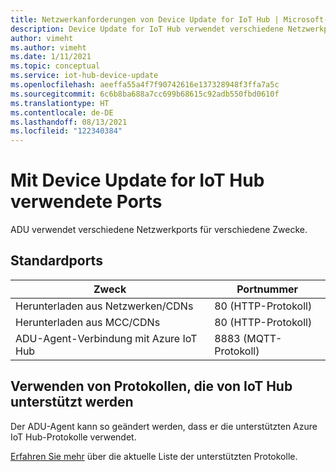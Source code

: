```yaml
---
title: Netzwerkanforderungen von Device Update for IoT Hub | Microsoft-Dokumentation
description: Device Update for IoT Hub verwendet verschiedene Netzwerkports für verschiedene Zwecke.
author: vimeht
ms.author: vimeht
ms.date: 1/11/2021
ms.topic: conceptual
ms.service: iot-hub-device-update
ms.openlocfilehash: aeeffa55a4f7f90742616e137328948f3ffa7a5c
ms.sourcegitcommit: 6c6b8ba688a7cc699b68615c92adb550fbd0610f
ms.translationtype: HT
ms.contentlocale: de-DE
ms.lasthandoff: 08/13/2021
ms.locfileid: "122340384"
---
```

# <a name="ports-used-with-device-update-for-iot-hub"></a>Mit Device Update for IoT Hub verwendete Ports
ADU verwendet verschiedene Netzwerkports für verschiedene Zwecke.

## <a name="default-ports"></a>Standardports

Zweck|Portnummer |
---|---
Herunterladen aus Netzwerken/CDNs  | 80 (HTTP-Protokoll)
Herunterladen aus MCC/CDNs | 80 (HTTP-Protokoll)
ADU-Agent-Verbindung mit Azure IoT Hub  | 8883 (MQTT-Protokoll)

## <a name="use-azure-iot-hub-supported-protocols"></a>Verwenden von Protokollen, die von IoT Hub unterstützt werden
Der ADU-Agent kann so geändert werden, dass er die unterstützten Azure IoT Hub-Protokolle verwendet.

[Erfahren Sie mehr](../iot-hub/iot-hub-devguide-protocols.md) über die aktuelle Liste der unterstützten Protokolle.
